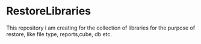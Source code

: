 # RestoreLibraries
This repository i am creating for the collection of libraries for the purpose of restore, like file type, reports,cube, db etc.
